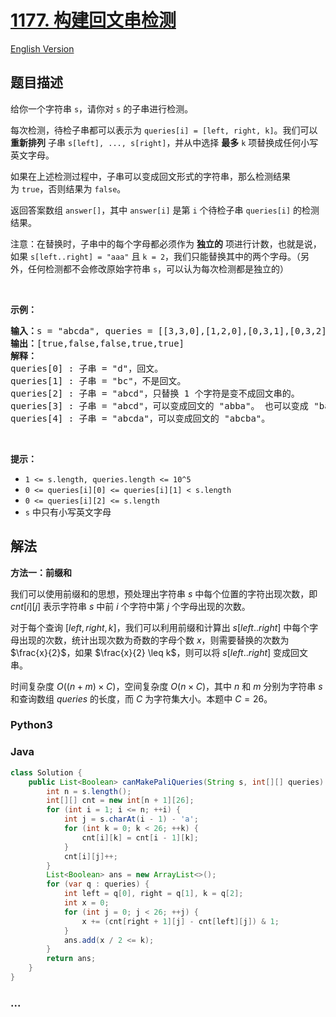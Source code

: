 # [1177. 构建回文串检测](https://leetcode.cn/problems/can-make-palindrome-from-substring)

[English Version](/solution/1100-1199/1177.Can%20Make%20Palindrome%20from%20Substring/README_EN.md)

## 题目描述

<!-- 这里写题目描述 -->

<p>给你一个字符串&nbsp;<code>s</code>，请你对&nbsp;<code>s</code>&nbsp;的子串进行检测。</p>

<p>每次检测，待检子串都可以表示为&nbsp;<code>queries[i] = [left, right, k]</code>。我们可以 <strong>重新排列</strong> 子串&nbsp;<code>s[left], ..., s[right]</code>，并从中选择 <strong>最多</strong> <code>k</code>&nbsp;项替换成任何小写英文字母。&nbsp;</p>

<p>如果在上述检测过程中，子串可以变成回文形式的字符串，那么检测结果为&nbsp;<code>true</code>，否则结果为&nbsp;<code>false</code>。</p>

<p>返回答案数组&nbsp;<code>answer[]</code>，其中&nbsp;<code>answer[i]</code>&nbsp;是第&nbsp;<code>i</code>&nbsp;个待检子串&nbsp;<code>queries[i]</code>&nbsp;的检测结果。</p>

<p>注意：在替换时，子串中的每个字母都必须作为 <strong>独立的</strong> 项进行计数，也就是说，如果&nbsp;<code>s[left..right] = &quot;aaa&quot;</code>&nbsp;且&nbsp;<code>k = 2</code>，我们只能替换其中的两个字母。（另外，任何检测都不会修改原始字符串 <code>s</code>，可以认为每次检测都是独立的）</p>

<p>&nbsp;</p>

<p><strong>示例：</strong></p>

<pre><strong>输入：</strong>s = &quot;abcda&quot;, queries = [[3,3,0],[1,2,0],[0,3,1],[0,3,2],[0,4,1]]
<strong>输出：</strong>[true,false,false,true,true]
<strong>解释：</strong>
queries[0] : 子串 = &quot;d&quot;，回文。
queries[1] :&nbsp;子串 = &quot;bc&quot;，不是回文。
queries[2] :&nbsp;子串 = &quot;abcd&quot;，只替换 1 个字符是变不成回文串的。
queries[3] :&nbsp;子串 = &quot;abcd&quot;，可以变成回文的 &quot;abba&quot;。 也可以变成 &quot;baab&quot;，先重新排序变成 &quot;bacd&quot;，然后把 &quot;cd&quot; 替换为 &quot;ab&quot;。
queries[4] :&nbsp;子串 = &quot;abcda&quot;，可以变成回文的 &quot;abcba&quot;。
</pre>

<p>&nbsp;</p>

<p><strong>提示：</strong></p>

<ul>
	<li><code>1 &lt;= s.length,&nbsp;queries.length&nbsp;&lt;= 10^5</code></li>
	<li><code>0 &lt;= queries[i][0] &lt;= queries[i][1] &lt;&nbsp;s.length</code></li>
	<li><code>0 &lt;= queries[i][2] &lt;= s.length</code></li>
	<li><code>s</code> 中只有小写英文字母</li>
</ul>

## 解法

<!-- 这里可写通用的实现逻辑 -->

**方法一：前缀和**

我们可以使用前缀和的思想，预处理出字符串 $s$ 中每个位置的字符出现次数，即 $cnt[i][j]$ 表示字符串 $s$ 中前 $i$ 个字符中第 $j$ 个字母出现的次数。

对于每个查询 $[left, right, k]$，我们可以利用前缀和计算出 $s[left..right]$ 中每个字母出现的次数，统计出现次数为奇数的字母个数 $x$，则需要替换的次数为 $\frac{x}{2}$，如果 $\frac{x}{2} \leq k$，则可以将 $s[left..right]$ 变成回文串。

时间复杂度 $O((n + m) \times C)$，空间复杂度 $O(n \times C)$，其中 $n$ 和 $m$ 分别为字符串 $s$ 和查询数组 $queries$ 的长度，而 $C$ 为字符集大小。本题中 $C = 26$。

<!-- tabs:start -->

### **Python3**

<!-- 这里可写当前语言的特殊实现逻辑 -->



### **Java**

<!-- 这里可写当前语言的特殊实现逻辑 -->

```java
class Solution {
    public List<Boolean> canMakePaliQueries(String s, int[][] queries) {
        int n = s.length();
        int[][] cnt = new int[n + 1][26];
        for (int i = 1; i <= n; ++i) {
            int j = s.charAt(i - 1) - 'a';
            for (int k = 0; k < 26; ++k) {
                cnt[i][k] = cnt[i - 1][k];
            }
            cnt[i][j]++;
        }
        List<Boolean> ans = new ArrayList<>();
        for (var q : queries) {
            int left = q[0], right = q[1], k = q[2];
            int x = 0;
            for (int j = 0; j < 26; ++j) {
                x += (cnt[right + 1][j] - cnt[left][j]) & 1;
            }
            ans.add(x / 2 <= k);
        }
        return ans;
    }
}
```









### **...**

```

```


